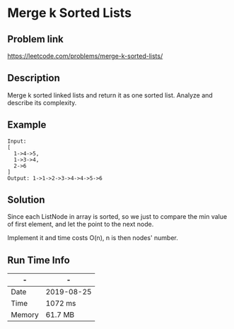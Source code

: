# Merge k Sorted Lists

## Problem link
https://leetcode.com/problems/merge-k-sorted-lists/

## Description
Merge k sorted linked lists and return it as one sorted list. 
Analyze and describe its complexity.
## Example

```
Input:
[
  1->4->5,
  1->3->4,
  2->6
]
Output: 1->1->2->3->4->4->5->6
```


## Solution
Since each ListNode in array is sorted, so we just to compare the min value of 
first element, and let the point to the next node.

Implement it and time costs O(n), n is then nodes' number.


## Run Time Info

\- | \-
------------ | -------------
Date | 2019-08-25
Time | 	1072 ms
Memory | 61.7 MB	